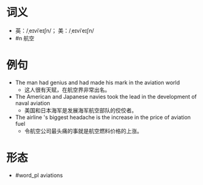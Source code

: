 # 词义
- 英：/ˌeɪviˈeɪʃn/； 美：/ˌeɪviˈeɪʃn/
- #n 航空
# 例句
- The man had genius and had made his mark in the aviation world
	- 这人很有天赋，在航空界非常出名。
- The American and Japanese navies took the lead in the development of naval aviation
	- 美国和日本海军是发展海军航空部队的佼佼者。
- The airline 's biggest headache is the increase in the price of aviation fuel
	- 令航空公司最头痛的事就是航空燃料价格的上涨。
# 形态
- #word_pl aviations
